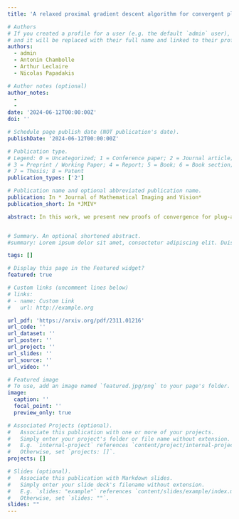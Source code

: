 ```yaml
---
title: 'A relaxed proximal gradient descent algorithm for convergent plug-and-play with proximal denoiser'

# Authors
# If you created a profile for a user (e.g. the default `admin` user), write the username (folder name) here
# and it will be replaced with their full name and linked to their profile.
authors:
  - admin
  - Antonin Chambolle
  - Arthur Leclaire
  - Nicolas Papadakis

# Author notes (optional)
author_notes:
  - 
  - 
date: '2024-06-12T00:00:00Z'
doi: ''

# Schedule page publish date (NOT publication's date).
publishDate: '2024-06-12T00:00:00Z'

# Publication type.
# Legend: 0 = Uncategorized; 1 = Conference paper; 2 = Journal article;
# 3 = Preprint / Working Paper; 4 = Report; 5 = Book; 6 = Book section;
# 7 = Thesis; 8 = Patent
publication_types: ['2']

# Publication name and optional abbreviated publication name.
publication: In * Journal of Mathematical Imaging and Vision*
publication_short: In *JMIV*

abstract: In this work, we present new proofs of convergence for plug-and-play (PnP) algorithms. PnP methods are efficient iterative algorithms for solving image inverse problems where regularization is performed by plugging a pre-trained denoiser in a proximal algorithm, such as Proximal Gradient Descent (PGD) or Douglas–Rachford splitting (DRS). Recent research has explored convergence by incorporating a denoiser that writes exactly as a proximal operator. However, in these works, the corresponding PnP algorithm has the drawback to be necessarily run with stepsize equal to 1. The stepsize condition for nonconvex convergence of the proximal algorithm in use then translates to restrictive conditions on the regularization parameter of the inverse problem. This can severely degrade the restoration capacity of the algorithm. In this paper, we present two remedies for this limitation. First, we provide a novel convergence proof for PnP-DRS that does not impose any restriction on the regularization parameter. Second, we examine a relaxed version of the PGD algorithm that converges across a broader range of regularization parameters. Our experimental study, conducted on deblurring and super-resolution experiments, demonstrate that these two solutions both enhance the accuracy of image restoration.


# Summary. An optional shortened abstract.
#summary: Lorem ipsum dolor sit amet, consectetur adipiscing elit. Duis posuere tellus ac convallis placerat. Proin tincidunt magna sed ex sollicitudin condimentum.

tags: []

# Display this page in the Featured widget?
featured: true

# Custom links (uncomment lines below)
# links:
# - name: Custom Link
#   url: http://example.org

url_pdf: 'https://arxiv.org/pdf/2311.01216'
url_code: ''
url_dataset: ''
url_poster: ''
url_project: ''
url_slides: ''
url_source: ''
url_video: ''

# Featured image
# To use, add an image named `featured.jpg/png` to your page's folder.
image:
  caption: ''
  focal_point: ''
  preview_only: true

# Associated Projects (optional).
#   Associate this publication with one or more of your projects.
#   Simply enter your project's folder or file name without extension.
#   E.g. `internal-project` references `content/project/internal-project/index.md`.
#   Otherwise, set `projects: []`.
projects: []

# Slides (optional).
#   Associate this publication with Markdown slides.
#   Simply enter your slide deck's filename without extension.
#   E.g. `slides: "example"` references `content/slides/example/index.md`.
#   Otherwise, set `slides: ""`.
slides: ""
---
```

